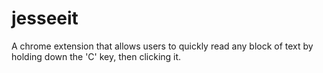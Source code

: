 # jesseeit

A chrome extension that allows users to quickly read any block of text by holding down the 'C' key, then clicking it.
